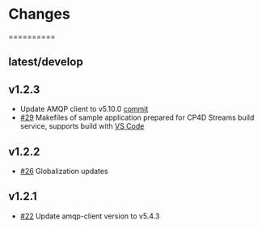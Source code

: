 # Changes
==========

## latest/develop

## v1.2.3
* Update AMQP client to v5.10.0 [commit](https://github.com/IBMStreams/streamsx.rabbitmq/commit/0d917128766d5835a320773d6769f8af96a2ca23)
* [#29](https://github.com/IBMStreams/streamsx.rabbitmq/issues/29) Makefiles of sample application prepared for CP4D Streams build service, supports build with [VS Code](https://marketplace.visualstudio.com/items?itemName=IBM.ibm-streams)

## v1.2.2
* [#26](https://github.com/IBMStreams/streamsx.rabbitmq/issues/26) Globalization updates

## v1.2.1
* [#22](https://github.com/IBMStreams/streamsx.rabbitmq/issues/22) Update amqp-client version to v5.4.3
